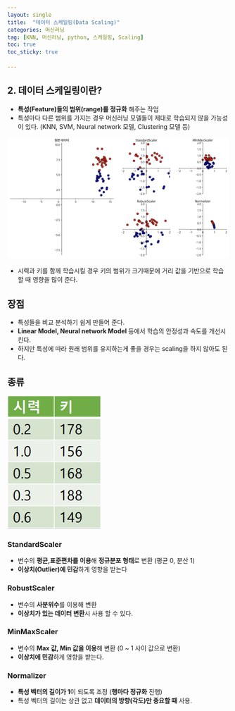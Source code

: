 ```yaml
---
layout: single
title:  "데이터 스케일링(Data Scaling)"
categories: 머신러닝
tag: [KNN, 머신러닝, python, 스케일링, Scaling]
toc: true
toc_sticky: true

---
```


<head>
  <style>
    table.dataframe {
      white-space: normal;
      width: 100%;
      height: 240px;
      display: block;
      overflow: auto;
      font-family: Arial, sans-serif;
      font-size: 0.9rem;
      line-height: 20px;
      text-align: center;
      border: 0px !important;
    }

    table.dataframe th {
      text-align: center;
      font-weight: bold;
      padding: 8px;
    }

    table.dataframe td {
      text-align: center;
      padding: 8px;
    }

    table.dataframe tr:hover {
      background: #b8d1f3; 
    }

    .output_prompt {
      overflow: auto;
      font-size: 0.9rem;
      line-height: 1.45;
      border-radius: 0.3rem;
      -webkit-overflow-scrolling: touch;
      padding: 0.8rem;
      margin-top: 0;
      margin-bottom: 15px;
      font: 1rem Consolas, "Liberation Mono", Menlo, Courier, monospace;
      color: $code-text-color;
      border: solid 1px $border-color;
      border-radius: 0.3rem;
      word-break: normal;
      white-space: pre;
    }

  .dataframe tbody tr th:only-of-type {
      vertical-align: middle;
  }

  .dataframe tbody tr th {
      vertical-align: top;
  }

  .dataframe thead th {
      text-align: center !important;
      padding: 8px;
  }

  .page__content p {
      margin: 0 0 0px !important;
  }

  .page__content p > strong {
    font-size: 0.8rem !important;
  }

  </style>
</head>


## 2. 데이터 스케일링이란?

- **특성(Feature)들의 범위(range)를 정규화** 해주는 작업
- 특성마다 다른 범위를 가지는 경우 머신러닝 모델들이 제대로 학습되지 않을 가능성이 있다.
(KNN, SVM, Neural network 모델, Clustering 모델 등)

![01.png](/assets/images/ml02/01.png)

- 시력과 키를 함께 학습시킬 경우 키의 범위가 크기때문에 거리 값을 기반으로 학습 할 때 영향을 많이 준다.

## 장점

- 특성들을 비교 분석하기 쉽게 만들어 준다.
- **Linear Model, Neural network Model** 등에서 학습의 안정성과 속도를 개선시킨다.
- 하지만 특성에 따라 원래 범위를 유지하는게 좋을 경우는 scaling을 하지 않아도 된다.

## 종류

![02.png](/assets/images/ml02/02.png)

### StandardScaler

- 변수의 **평균,표준편차를 이용**해 **정규분포 형태**로 변환 (평균 0, 분산 1)
- **이상치(Outlier)에 민감**하게 영향을 받는다

### RobustScaler

- 변수의 **사분위수**를 이용해 변환
- **이상치가 있는 데이터 변환**시 사용 할 수 있다.

### MinMaxScaler

- 변수의 **Max 값, Min 값을 이용**해 변환 (0 ~ 1 사이 값으로 변환)
- **이상치에 민감**하게 영향을 받는다.

### Normalizer

- **특성 벡터의 길이가 1**이 되도록 조정 (**행마다 정규화** 진행)
- 특성 벡터의 길이는 상관 없고 **데이터의 방향(각도)만 중요할 때** 사용.